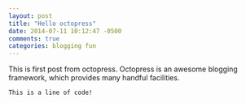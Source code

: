 ```yaml
---
layout: post
title: "Hello octopress"
date: 2014-07-11 10:12:47 -0500
comments: true
categories: blogging fun
---
```


This is first post from octopress. Octopress is an awesome blogging framework, which provides many handful facilities.

    This is a line of code!
